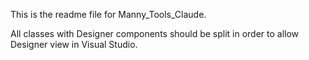 This is the readme file for Manny_Tools_Claude.

All classes with Designer components should be split in order to allow Designer view in Visual Studio.
